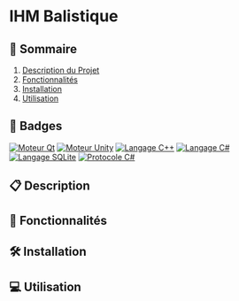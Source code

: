 # IHM Balistique

## 📌 Sommaire
1. [Description du Projet](#📋-description)
2. [Fonctionnalités](#🌟-fonctionnalités)
3. [Installation](#🛠️-installation)
4. [Utilisation](#💻-utilisation)

## 🎯 Badges

[![Moteur Qt](https://img.shields.io/badge/Moteur-Qt-green.svg)]()
[![Moteur Unity](https://img.shields.io/badge/Moteur-Unity-green.svg)]()
[![Langage C++](https://img.shields.io/badge/Langage-C++-blue.svg)]()
[![Langage C#](https://img.shields.io/badge/Langage-CSharp-blue.svg)]()
[![Langage SQLite](https://img.shields.io/badge/Langage-SQLite-blue.svg)]()
[![Protocole C#](https://img.shields.io/badge/Protocole-TCP/IP-red.svg)]()

## 📋 Description



## 🌟 Fonctionnalités




## 🛠️ Installation



## 💻 Utilisation


